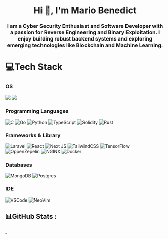 <h1 align="center">Hi 👋, I'm Mario Benedict</h1>

<h3 align="center">I am a Cyber Security Enthusiast and Software Developer with a passion for Reverse Engineering and Binary Exploitation. I enjoy building robust backend systems and exploring emerging technologies like Blockchain and Machine Learning.</h3>

# 💻Tech Stack
### OS
![](https://img.shields.io/badge/Windows-0078D6?style=for-the-badge&logo=windows&logoColor=white) ![](https://img.shields.io/badge/Kali_Linux-557C94?style=for-the-badge&logo=kali-linux&logoColor=white)

### Programming Languages
![C](https://img.shields.io/badge/c-%2300599C.svg?style=for-the-badge&logo=c&logoColor=white) ![Go](https://img.shields.io/badge/go-%2300ADD8.svg?style=for-the-badge&logo=go&logoColor=white) ![Python](https://img.shields.io/badge/python-3670A0?style=for-the-badge&logo=python&logoColor=ffdd54) ![TypeScript](https://img.shields.io/badge/typescript-%23007ACC.svg?style=for-the-badge&logo=typescript&logoColor=white) ![Solidity](https://img.shields.io/badge/Solidity-%23363636.svg?style=for-the-badge&logo=solidity&logoColor=white) ![Rust](https://img.shields.io/badge/rust-%23000000.svg?style=for-the-badge&logo=rust&logoColor=white)

### Frameworks & Library
![Laravel](https://img.shields.io/badge/laravel-%23FF2D20.svg?style=for-the-badge&logo=laravel&logoColor=white) ![React](https://img.shields.io/badge/react-%2320232a.svg?style=for-the-badge&logo=react&logoColor=%2361DAFB) ![Next JS](https://img.shields.io/badge/Next-black?style=for-the-badge&logo=next.js&logoColor=white) ![TailwindCSS](https://img.shields.io/badge/tailwindcss-%2338B2AC.svg?style=for-the-badge&logo=tailwind-css&logoColor=white) ![TensorFlow](https://img.shields.io/badge/TensorFlow-FF6F00?style=for-the-badge&logo=tensorflow&logoColor=white) ![OppenZepelin](https://img.shields.io/badge/OpenZeppelin-4E5EE4?logo=OpenZeppelin&logoColor=fff&style=for-the-badge) ![NGINX](https://img.shields.io/badge/Nginx-009639?style=for-the-badge&logo=nginx&logoColor=white) ![Docker](https://img.shields.io/badge/docker-%230db7ed.svg?style=for-the-badge&logo=docker&logoColor=white)

### Databases
![MongoDB](https://img.shields.io/badge/MongoDB-%234ea94b.svg?style=for-the-badge&logo=mongodb&logoColor=white) ![Postgres](https://img.shields.io/badge/postgres-%23316192.svg?style=for-the-badge&logo=postgresql&logoColor=white)

### IDE
![VSCode](https://img.shields.io/badge/VSCode-0078D4?style=for-the-badge&logo=visual%20studio%20code&logoColor=white)
![NeoVim](https://img.shields.io/badge/NeoVim-%2357A143.svg?&style=for-the-badge&logo=neovim&logoColor=white)

## 📊GitHub Stats :

<a href="https://github.com/Mario-Benedict">
    <img align="center" src="https://github-readme-stats.vercel.app/api?username=Mario-Benedict&theme=radical&hide_border=false&line_height=20&include_all_commits=false&count_private=false" alt="" />
</a>

<a href="https://github.com/Mario-Benedict">
    <img align="center" src="https://github-readme-stats.vercel.app/api/top-langs/?username=Mario-Benedict&theme=radical&hide_border=false&include_all_commits=false&count_private=false&layout=compact" alt="">
</a>
